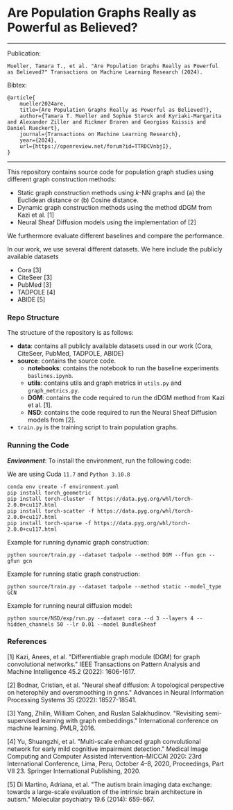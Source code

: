# Are Population Graphs Really as Powerful as Believed?

---
Publication:
```
Mueller, Tamara T., et al. "Are Population Graphs Really as Powerful as Believed?" Transactions on Machine Learning Research (2024).
```

Bibtex:
```
@article{
    mueller2024are,
    title={Are Population Graphs Really as Powerful as Believed?},
    author={Tamara T. Mueller and Sophie Starck and Kyriaki-Margarita and Alexander Ziller and Rickmer Braren and Georgios Kaissis and Daniel Rueckert},
    journal={Transactions on Machine Learning Research},
    year={2024},
    url={https://openreview.net/forum?id=TTRDCVnbjI},
}
```
---

This repository contains source code for population graph studies using different graph construction methods:
- Static graph construction methods using $k$-NN graphs and (a) the Euclidean distance or (b) Cosine distance.
- Dynamic graph construction methods using the method dDGM from Kazi et al. [1]
- Neural Sheaf Diffusion models using the implementation of [2]

We furthermore evaluate different baselines and compare the performance.

In our work, we use several different datasets. We here include the publicly available datasets
- Cora [3]
- CiteSeer [3]
- PubMed [3]
- TADPOLE [4]
- ABIDE [5]

### Repo Structure
The structure of the repository is as follows:
- **data**: contains all publicly available datasets used in our work (Cora, CiteSeer, PubMed, TADPOLE, ABIDE)
- **source**: contains the source code.
    - **notebooks**: contains the notebook to run the baseline experiments ```baslines.ipynb```.
    - **utils**: contains utils and graph metrics in ```utils.py``` and ```graph_metrics.py```.
    - **DGM**: contains the code required to run the dDGM method from Kazi et al. [1].
    - **NSD**: contains the code required to run the Neural Sheaf Diffusion models from [2].
- ```train.py``` is the training script to train population graphs.

### Running the Code

***Environment***: To install the environment, run the following code:

We are using Cuda ```11.7``` and ```Python 3.10.8```
```
conda env create -f environment.yaml
pip install torch_geometric
pip install torch-cluster -f https://data.pyg.org/whl/torch-2.0.0+cu117.html
pip install torch-scatter -f https://data.pyg.org/whl/torch-2.0.0+cu117.html
pip install torch-sparse -f https://data.pyg.org/whl/torch-2.0.0+cu117.html
```


Example for running dynamic graph construction:

```
python source/train.py --dataset tadpole --method DGM --ffun gcn --gfun gcn
```

Example for running static graph construction:

```
python source/train.py --dataset tadpole --method static --model_type GCN
```

Example for running neural diffusion model:

```
python source/NSD/exp/run.py --dataset cora --d 3 --layers 4 --hidden_channels 50 --lr 0.01 --model BundleSheaf
```


### References
[1] Kazi, Anees, et al. "Differentiable graph module (DGM) for graph convolutional networks." IEEE Transactions on Pattern Analysis and Machine Intelligence 45.2 (2022): 1606-1617.

[2] Bodnar, Cristian, et al. "Neural sheaf diffusion: A topological perspective on heterophily and oversmoothing in gnns." Advances in Neural Information Processing Systems 35 (2022): 18527-18541.

[3] Yang, Zhilin, William Cohen, and Ruslan Salakhudinov. "Revisiting semi-supervised learning with graph embeddings." International conference on machine learning. PMLR, 2016.

[4] Yu, Shuangzhi, et al. "Multi-scale enhanced graph convolutional network for early mild cognitive impairment detection." Medical Image Computing and Computer Assisted Intervention–MICCAI 2020: 23rd International Conference, Lima, Peru, October 4–8, 2020, Proceedings, Part VII 23. Springer International Publishing, 2020.

[5] Di Martino, Adriana, et al. "The autism brain imaging data exchange: towards a large-scale evaluation of the intrinsic brain architecture in autism." Molecular psychiatry 19.6 (2014): 659-667.
